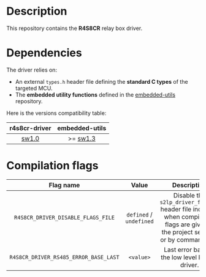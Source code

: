 # Description

This repository contains the **R4S8CR** relay box driver.

# Dependencies

The driver relies on:

* An external `types.h` header file defining the **standard C types** of the targeted MCU.
* The **embedded utility functions** defined in the [embedded-utils](https://github.com/Ludovic-Lesur/embedded-utils) repository.

Here is the versions compatibility table:

| **r4s8cr-driver** | **embedded-utils** |
|:---:|:---:|
| [sw1.0](https://github.com/Ludovic-Lesur/r4s8cr-driver/releases/tag/sw1.0) | >= [sw1.3](https://github.com/Ludovic-Lesur/embedded-utils/releases/tag/sw1.3) |

# Compilation flags

| **Flag name** | **Value** | **Description** |
|:---:|:---:|:---:|
| `R4S8CR_DRIVER_DISABLE_FLAGS_FILE` | `defined` / `undefined` | Disable the `s2lp_driver_flags.h` header file inclusion when compilation flags are given in the project settings or by command line. |
| `R4S8CR_DRIVER_RS485_ERROR_BASE_LAST` | `<value>` | Last error base of the low level RS485 driver. |
